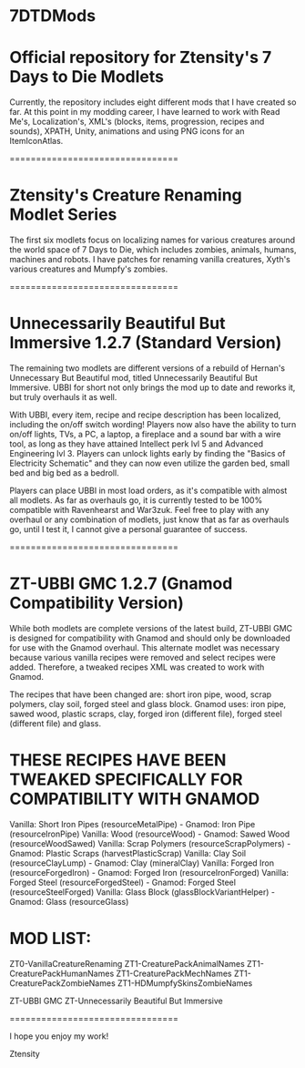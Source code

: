 # 7DTDMods
 Official repository for Ztensity's 7 Days to Die Modlets
 ================================
 
 Currently, the repository includes eight different mods that I have created so far. At this point in my modding career, I have learned to work with Read Me's, Localization's, XML's (blocks, items, progression, recipes and sounds), XPATH, Unity, animations and using PNG icons for an ItemIconAtlas.
 
 
 ================================
 
 
 Ztensity's Creature Renaming Modlet Series
 =======
 
 The first six modlets focus on localizing names for various creatures around the world space of 7 Days to Die, which includes zombies, animals, humans, machines and robots. I have patches for renaming vanilla creatures, Xyth's various creatures and Mumpfy's zombies.
 
 
 ================================
 
 
 Unnecessarily Beautiful But Immersive 1.2.7 (Standard Version)
 =======
 
 The remaining two modlets are different versions of a rebuild of Hernan's Unnecessary But Beautiful mod, titled Unnecessarily Beautiful But Immersive. UBBI for short not only brings the mod up to date and reworks it, but truly overhauls it as well. 
 
 With UBBI, every item, recipe and recipe description has been localized, including the on/off switch wording! Players now also have the ability to turn on/off lights, TVs, a PC, a laptop, a fireplace and a sound bar with a wire tool, as long as they have attained Intellect perk lvl 5 and Advanced Engineering lvl 3. Players can unlock lights early by finding the "Basics of Electricity Schematic" and they can now even utilize the garden bed, small bed and big bed as a bedroll.
 
 Players can place UBBI in most load orders, as it's compatible with almost all modlets. As far as overhauls go, it is currently tested to be 100% compatible with Ravenhearst and War3zuk. Feel free to play with any overhaul or any combination of modlets, just know that as far as overhauls go, until I test it, I cannot give a personal guarantee of success.
 
 
 ================================
 
 
 ZT-UBBI GMC 1.2.7 (Gnamod Compatibility Version)
 =======
 
 While both modlets are complete versions of the latest build, ZT-UBBI GMC is designed for compatibility with Gnamod and should only be downloaded for use with the Gnamod overhaul. This alternate modlet was necessary because various vanilla recipes were removed and select recipes were added. Therefore, a tweaked recipes XML was created to work with Gnamod.
 
 The recipes that have been changed are: short iron pipe, wood, scrap polymers, clay soil, forged steel and glass block. Gnamod uses: iron pipe, sawed wood, plastic scraps, clay, forged iron (different file), forged steel (different file) and glass.
 
 
 THESE RECIPES HAVE BEEN TWEAKED SPECIFICALLY FOR COMPATIBILITY WITH GNAMOD
 =======
 
 Vanilla: Short Iron Pipes (resourceMetalPipe) - Gnamod: Iron Pipe (resourceIronPipe)
 Vanilla: Wood (resourceWood) - Gnamod: Sawed Wood (resourceWoodSawed)
 Vanilla: Scrap Polymers (resourceScrapPolymers) - Gnamod: Plastic Scraps (harvestPlasticScrap)
 Vanilla: Clay Soil (resourceClayLump) - Gnamod: Clay (mineralClay)
 Vanilla: Forged Iron (resourceForgedIron) - Gnamod: Forged Iron (resourceIronForged)
 Vanilla: Forged Steel (resourceForgedSteel) - Gnamod: Forged Steel (resourceSteelForged)
 Vanilla: Glass Block (glassBlockVariantHelper) - Gnamod: Glass (resourceGlass)
 
 
 MOD LIST:
 =======
 ZT0-VanillaCreatureRenaming
 ZT1-CreaturePackAnimalNames
 ZT1-CreaturePackHumanNames
 ZT1-CreaturePackMechNames
 ZT1-CreaturePackZombieNames
 ZT1-HDMumpfySkinsZombieNames
 
 ZT-UBBI GMC
 ZT-Unnecessarily Beautiful But Immersive
 
 
 ================================
 
 
 I hope you enjoy my work!
 
 
 Ztensity